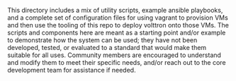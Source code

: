 This directory includes a mix of utility scripts, example ansible playbooks, and a complete set of configuration files for using vagrant to provision VMs and then use the tooling of this repo to deploy volttron onto those VMs.
The scripts and components here are meant as a starting point and/or example to demonstrate how the system can be used; they have not been developed, tested, or evaluated to a standard that would make them suitable for all uses.
Community members are encouraged to understand and modify them to meet their specific needs, and/or reach out to the core development team for assistance if needed.

